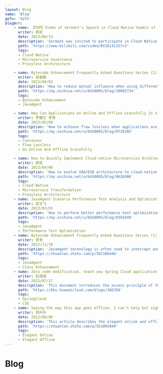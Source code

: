 ```yaml
---
layout: Blog
name: 'Blog'
goTo: 'GoTo'
blogArr:
    - name: 【TOP】Video of Sermant's Speach in Cloud Native Summit of OAGS 2023 
      writer: 杨奕
      date: 2023/06/13
      description: 'Sermant was invited to participate in Cloud Native Summit of 2023 OAGS and share the exploration of cloud-native microservice governance technology'
      path: 'https://www.bilibili.com/video/BV1Dj411S7v3'
      tags:
      - Cloud Native
      - Microservice Governance
      - Proxyless Architecture

    - name: Bytecode Enhancement Frequently Asked Questions Series (2) | Compatibility Dilemma： How to make different bytecode enhancement frameworks coexist harmoniously?
      writer: 张豪鹏
      date: 2023/08/03
      description: 'How to reduce mutual influence when using different bytecode enhanced frameworks at the same time'
      path: 'https://my.oschina.net/u/6410005/blog/10092734'
      tags:
      - Bytecode Enhancement
      - JavaAgent

    - name: How Can Applications Go Online And Offline Gracefully In Virtual Machines And Container Scenarios
      writer: 罗健文 李来
      date: 2023/05/09
      description: 'How to achieve flow lossless when applications are changed offline and online due to business upgrades in virtual machine and container scenarios.'
      path: 'https://my.oschina.net/u/6410005/blog/8726285'
      tags:
      - Container
      - Flow Lossless
      - Go Online And Offline Gracefully

    - name: How to Quickly Implement Cloud-native Microservice Architecture Transformation for Distributed Government and Enterprise Applications
      writer: 杨奕
      date: 2023/04/06
      description: 'How to evolve SOA/ESB architecture to cloud-native ServiceMesh architecture in Java language scenario.'
      path: 'https://my.oschina.net/u/6410005/blog/8626906'
      tags:
      - Cloud Native
      - Microservice Transformation
      - Proxyless Architecture
    - name: JavaAgent Scenario Performance Test Analysis and Optimization Experience Sharing
      writer: 栾文飞
      date: 2023/03/03
      description: 'How to perform better performance test optimization in the JavaAgent scenario and the performance pitfalls that need to be paid attention to under the JavaAgent.'
      path: 'https://my.oschina.net/u/6410005/blog/8392949'
      tags:
      - JavaAgent
      - Performance Test Optimization
    - name: Bytecode Enhancement Frequently Asked Questions Series (1) | A summary of the class enhancement conflict problem and analysis of multiple JavaAgents used at the same time
      writer: 李来
      date: 2022/11/10 
      description: 'JavaAgent technology is often used to intercept and modify bytecodes before loading class files, so as to achieve non-intrusive enhancements to Java applications.'
      path: 'https://zhuanlan.zhihu.com/p/582106446'
      tags:
      - JavaAgent
      - Class Enhancement
    - name: Zero code modification, teach you Spring Cloud application to easily access CSE
      writer: 彭煜熠
      date: 2022/07/27
      description: 'This document introduces the access principle of the Sermant Agent and how to use the Sermant Agent to access the CSE without modification.'
      path: 'https://bbs.huaweicloud.com/blogs/366356'
      tags:
      - SpringCloud
      - CSE
    - name: Seeing the way this app goes offline, I can't help but sigh elegant, so elegant!
      writer: 周升升
      date: 2022/08/08
      description: 'This article describes the elegant online and offline functions of Spring Cloud applications based on Sermant Agent access.'
      path: 'https://zhuanlan.zhihu.com/p/551093949'
      tags:
      - Elegant Online
      - Elegant Offline
---
```


# Blog

